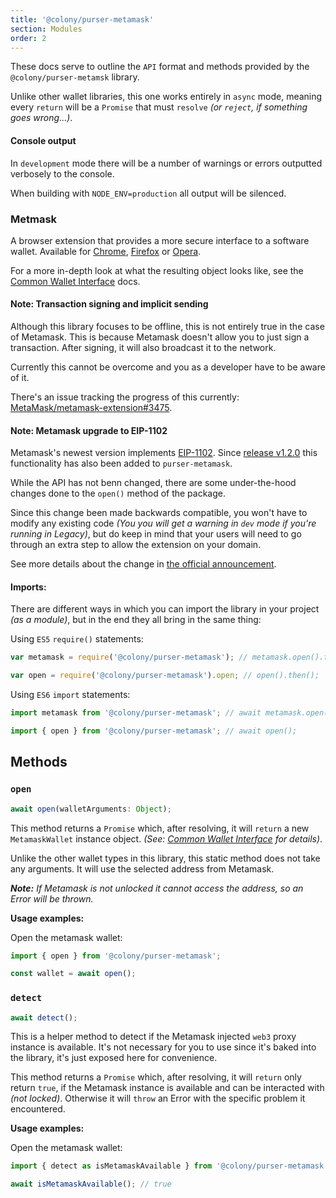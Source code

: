 ```yaml
---
title: '@colony/purser-metamask'
section: Modules
order: 2
---
```


These docs serve to outline the `API` format and methods provided by the `@colony/purser-metamsk` library.

Unlike other wallet libraries, this one works entirely in `async` mode, meaning every `return` will be a `Promise` that must `resolve` _(or `reject`, if something goes wrong...)_.

#### Console output

In `development` mode there will be a number of warnings or errors outputted verbosely to the console.

When building with `NODE_ENV=production` all output will be silenced.

### Metmask

A browser extension that provides a more secure interface to a software wallet. Available for [Chrome](https://chrome.google.com/webstore/detail/metamask/nkbihfbeogaeaoehlefnkodbefgpgknn), [Firefox](https://addons.mozilla.org/en-US/firefox/addon/ether-metamask/) or [Opera](https://addons.opera.com/en/extensions/details/metamask/).

For a more in-depth look at what the resulting object looks like, see the [Common Wallet Interface](/purser/interface-common-wallet-interface/) docs.

#### Note: Transaction signing and implicit sending

Although this library focuses to be offline, this is not entirely true in the case of Metamask. This is because Metamask doesn't allow you to just sign a transaction. After signing, it will also broadcast it to the network.

Currently this cannot be overcome and you as a developer have to be aware of it.

There's an issue tracking the progress of this currently: [MetaMask/metamask-extension#3475](https://github.com/MetaMask/metamask-extension/issues/3475).

#### Note: Metamask upgrade to EIP-1102

Metamask's newest version implements [EIP-1102](https://eips.ethereum.org/EIPS/eip-1102). Since [release v1.2.0](https://github.com/JoinColony/purser/releases/tag/v1.2.0-rc.0) this functionality has also been added to `purser-metamask`.

While the API has not benn changed, there are some under-the-hood changes done to the `open()` method of the package.

Since this change been made backwards compatible, you won't have to modify any existing code _(You you will get a warning in `dev` mode if you're running in Legacy)_, but do keep in mind that your users will need to go through an extra step to allow the extension on your domain.

See more details about the change in [the official announcement](https://medium.com/metamask/https-medium-com-metamask-breaking-change-injecting-web3-7722797916a8).

#### Imports:

There are different ways in which you can import the library in your project _(as a module)_, but in the end they all bring in the same thing:

Using `ES5` `require()` statements:
```js
var metamask = require('@colony/purser-metamask'); // metamask.open().then();

var open = require('@colony/purser-metamask').open; // open().then();
```

Using `ES6` `import` statements:
```js
import metamask from '@colony/purser-metamask'; // await metamask.open();

import { open } from '@colony/purser-metamask'; // await open();
```

## Methods

### `open`

```js
await open(walletArguments: Object);
```

This method returns a `Promise` which, after resolving, it will `return` a new `MetamaskWallet` instance object. _(See: [Common Wallet Interface](/purser/interface-common-wallet-interface/) for details)_.

Unlike the other wallet types in this library, this static method does not take any arguments. It will use the selected address from Metamask.

_**Note:** If Metamask is not unlocked it cannot access the address, so an Error will be thrown._

**Usage examples:**

Open the metamask wallet:
```js
import { open } from '@colony/purser-metamask';

const wallet = await open();
```

### `detect`

```js
await detect();
```

This is a helper method to detect if the Metamask injected `web3` proxy instance is available. It's not necessary for you to use since it's baked into the library, it's just exposed here for convenience.

This method returns a `Promise` which, after resolving, it will `return` only return `true`, if the Metamask instance is available and can be interacted with _(not locked)_. Otherwise it will `throw` an Error with the specific problem it encountered.

**Usage examples:**

Open the metamask wallet:
```js
import { detect as isMetamaskAvailable } from '@colony/purser-metamask';

await isMetamaskAvailable(); // true
```
